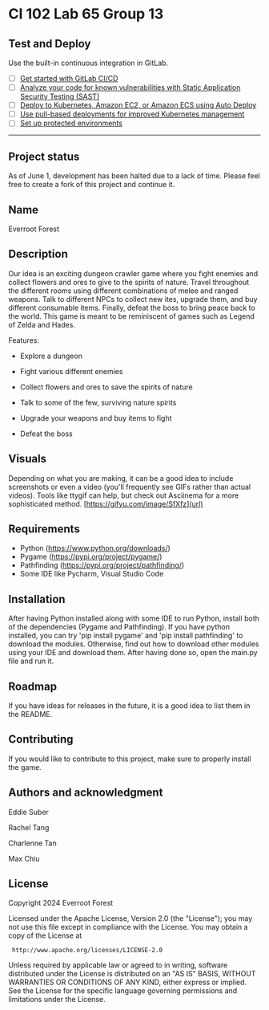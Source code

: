 # CI 102 Lab 65 Group 13

## Test and Deploy

Use the built-in continuous integration in GitLab.

- [ ] [Get started with GitLab CI/CD](https://docs.gitlab.com/ee/ci/quick_start/index.html)
- [ ] [Analyze your code for known vulnerabilities with Static Application Security Testing (SAST)](https://docs.gitlab.com/ee/user/application_security/sast/)
- [ ] [Deploy to Kubernetes, Amazon EC2, or Amazon ECS using Auto Deploy](https://docs.gitlab.com/ee/topics/autodevops/requirements.html)
- [ ] [Use pull-based deployments for improved Kubernetes management](https://docs.gitlab.com/ee/user/clusters/agent/)
- [ ] [Set up protected environments](https://docs.gitlab.com/ee/ci/environments/protected_environments.html)

***
## Project status
As of June 1, development has been halted due to a lack of time. Please feel free to create a fork of this project and continue it.


## Name
Everroot Forest

## Description
Our idea is an exciting dungeon crawler game where you fight enemies and collect flowers and ores to give to the spirits of nature. Travel throughout the different rooms using different combinations of melee and ranged weapons. Talk to different NPCs to collect new ites, upgrade them, and buy different consumable items. Finally, defeat the boss to bring peace back to the world. This game is meant to be reminiscent of games such as Legend of Zelda and Hades.

  Features:

  - Explore a dungeon

  - Fight various different enemies

  - Collect flowers and ores to save the spirits of nature

  - Talk to some of the few, surviving nature spirits

  - Upgrade your weapons and buy items to fight
  
  - Defeat the boss

## Visuals
Depending on what you are making, it can be a good idea to include screenshots or even a video (you'll frequently see GIFs rather than actual videos). Tools like ttygif can help, but check out Asciinema for a more sophisticated method.
[https://gifyu.com/image/SfXfz](url)

## Requirements
- Python (https://www.python.org/downloads/)
- Pygame (https://pypi.org/project/pygame/)
- Pathfinding (https://pypi.org/project/pathfinding/)
- Some IDE like Pycharm, Visual Studio Code

## Installation
After having Python installed along with some IDE to run Python, install both of the dependencies (Pygame and Pathfinding). If you have python installed, you can try
'pip install pygame' and
'pip install pathfinding'
to download the modules. Otherwise, find out how to download other modules using your IDE and download them. After having done so, open the main.py file and run it.

## Roadmap
If you have ideas for releases in the future, it is a good idea to list them in the README.

## Contributing
If you would like to contribute to this project, make sure to properly install the game. 

## Authors and acknowledgment
Eddie Suber

Rachel Tang

Charlenne Tan

Max Chiu

## License
   Copyright 2024 Everroot Forest

   Licensed under the Apache License, Version 2.0 (the "License");
   you may not use this file except in compliance with the License.
   You may obtain a copy of the License at

     http://www.apache.org/licenses/LICENSE-2.0

   Unless required by applicable law or agreed to in writing, software
   distributed under the License is distributed on an "AS IS" BASIS,
   WITHOUT WARRANTIES OR CONDITIONS OF ANY KIND, either express or implied.
   See the License for the specific language governing permissions and
   limitations under the License.
